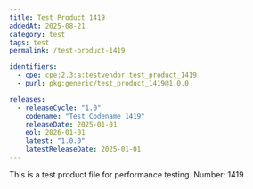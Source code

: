 ```yaml
---
title: Test Product 1419
addedAt: 2025-08-21
category: test
tags: test
permalink: /test-product-1419

identifiers:
  - cpe: cpe:2.3:a:testvendor:test_product_1419
  - purl: pkg:generic/test_product_1419@1.0.0

releases:
  - releaseCycle: "1.0"
    codename: "Test Codename 1419"
    releaseDate: 2025-01-01
    eol: 2026-01-01
    latest: "1.0.0"
    latestReleaseDate: 2025-01-01
---
```


This is a test product file for performance testing. Number: 1419
